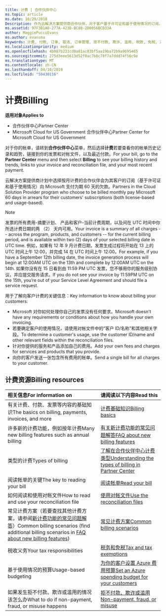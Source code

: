 ```yaml
---
title: 计费 | 合作伙伴中心
ms.topic: article
ms.date: 10/29/2018
Description: 作为云解决方案提供商合作伙伴，对于客户基于许可证和基于使用情况的订阅，你将需要向 Microsoft 支付为期 60 天的欠款。
ms.assetid: 97F3B1A0-277A-423D-BC8B-2D0056BCD33A
author: MaggiePucciEvans
ms.author: evansma
keywords: 计费, 付款, 订单, 取消, 订单管理, 拒不付款, 欺诈, 滥用, 税款, 免税, 对帐文件
ms.localizationpriority: medium
ms.openlocfilehash: 4b087b231cd0a81ac03bf5aa19ba72b9a9695465
ms.sourcegitcommit: 275d3eee5613d52f0ac7b8c78f7a7ddd74f56c9e
ms.translationtype: MT
ms.contentlocale: zh-CN
ms.lasthandoff: 04/10/2019
ms.locfileid: "59430116"
---
```

# <a name="billing"></a><span data-ttu-id="546c2-104">计费</span><span class="sxs-lookup"><span data-stu-id="546c2-104">Billing</span></span>

**<span data-ttu-id="546c2-105">适用对象</span><span class="sxs-lookup"><span data-stu-id="546c2-105">Applies to</span></span>**

-  <span data-ttu-id="546c2-106">合作伙伴中心</span><span class="sxs-lookup"><span data-stu-id="546c2-106">Partner Center</span></span>
-  <span data-ttu-id="546c2-107">Microsoft Cloud for US Government 合作伙伴中心</span><span class="sxs-lookup"><span data-stu-id="546c2-107">Partner Center for Microsoft Cloud for US Government</span></span>
 
 
<span data-ttu-id="546c2-108">对于你的帐单，请转到**合作伙伴中心**菜单，然后选择**计费**若要查看你的帐单历史记录和趋势，链接到你的发票和对帐文件，以及最近付款。</span><span class="sxs-lookup"><span data-stu-id="546c2-108">For your bill, go to the **Partner Center** menu and then select **Billing** to see your billing history and trends, links to your invoice and reconciliation file, and your most recent payment.</span></span>

<span data-ttu-id="546c2-109">云解决方案提供商计划中选择按月计费的合作伙伴会为其客户的订阅（基于许可证和基于使用情况）向 Microsoft 支付为期 60 天的欠款。</span><span class="sxs-lookup"><span data-stu-id="546c2-109">Partners in the Cloud Solution Provider program who choose to be billed monthly pay Microsoft 60 days in arrears for their customers' subscriptions (both license-based and usage-based).</span></span>

> [!NOTE]  
> <span data-ttu-id="546c2-110">发票的所有费用-摘要计划、 产品和客户-当前计费周期，以及间在 UTC 时间中你所选计费日期的两 （2） 天内可用。</span><span class="sxs-lookup"><span data-stu-id="546c2-110">Your invoice is a summary of all charges -- across the program, products, and customers -- for the current billing period, and is available within two (2) days of your selected billing date in UTC time.</span></span> <span data-ttu-id="546c2-111">例如，如果有 12 年 9 月计费日期，发票生成过程将开始在 13 上的 UTC 时间上午 12:00，并完成 14 在 UTC 时间上午 12:00。</span><span class="sxs-lookup"><span data-stu-id="546c2-111">For example, if you have a September 12th billing date, the invoice generation process will begin at 12:00AM UTC on the 13th and complete by 12:00AM UTC on the 14th.</span></span> <span data-ttu-id="546c2-112">如果你没有在 15 日看到由 11:59 PM UTC 发票，您不够用你的服务级别协议，并应提交服务请求。</span><span class="sxs-lookup"><span data-stu-id="546c2-112">If you do not see your invoice by 11:59PM UTC on the 15th, you’re out of your Service Level Agreement and should file a service request.</span></span> 

<span data-ttu-id="546c2-113">用于了解向客户计费的关键信息：</span><span class="sxs-lookup"><span data-stu-id="546c2-113">Key information to know about billing your customers:</span></span>

-   <span data-ttu-id="546c2-114">Microsoft 对你如何处理你自己的发票没有任何要求。</span><span class="sxs-lookup"><span data-stu-id="546c2-114">Microsoft doesn't have any requirements or conditions about how you handle your own invoicing.</span></span>
-   <span data-ttu-id="546c2-115">若要确定客户的使用情况，请使用对帐文件中的“客户 ID/名称”和其他相关字段。</span><span class="sxs-lookup"><span data-stu-id="546c2-115">To determine a customer's usage, use the customer ID/name and other relevant fields within the reconciliation files.</span></span>
-   <span data-ttu-id="546c2-116">针对你提供的服务和产品添加自己的费用。</span><span class="sxs-lookup"><span data-stu-id="546c2-116">Add your own fees and charges for services and products that you provide.</span></span>
-   <span data-ttu-id="546c2-117">向你的客户发送一张包含所有费用的帐单。</span><span class="sxs-lookup"><span data-stu-id="546c2-117">Send a single bill for all charges to your customer.</span></span>

## <a name="billing-resources"></a><span data-ttu-id="546c2-118">计费资源</span><span class="sxs-lookup"><span data-stu-id="546c2-118">Billing resources</span></span>
|**<span data-ttu-id="546c2-119">相关信息</span><span class="sxs-lookup"><span data-stu-id="546c2-119">For information on</span></span>**   |**<span data-ttu-id="546c2-120">请阅读以下内容</span><span class="sxs-lookup"><span data-stu-id="546c2-120">Read this</span></span>**    |
|:-----------------------------|:-----------------|
|<span data-ttu-id="546c2-121">有关计费、付款、发票等内容的基础知识</span><span class="sxs-lookup"><span data-stu-id="546c2-121">The basics on billing, payments, invoices, and  more</span></span>   |[<span data-ttu-id="546c2-122">计费基础知识</span><span class="sxs-lookup"><span data-stu-id="546c2-122">Billing basics</span></span>](billing-basics.md)
|<span data-ttu-id="546c2-123">许多新的计费功能，例如按年计费</span><span class="sxs-lookup"><span data-stu-id="546c2-123">Many new billing features such as annual billing</span></span>   |[<span data-ttu-id="546c2-124">有关新计费功能的常见问题解答</span><span class="sxs-lookup"><span data-stu-id="546c2-124">FAQ about new billing features</span></span>](faq-about-new-billing-features.md)|
|<span data-ttu-id="546c2-125">类型的计费</span><span class="sxs-lookup"><span data-stu-id="546c2-125">Types of billing</span></span>   |[<span data-ttu-id="546c2-126">了解在合作伙伴中心计费类型</span><span class="sxs-lookup"><span data-stu-id="546c2-126">Understanding the types of billing in Partner Center</span></span>](billing-different-types.md)   |
|<span data-ttu-id="546c2-127">阅读帐单的关键</span><span class="sxs-lookup"><span data-stu-id="546c2-127">The key to reading your bill</span></span>   |[<span data-ttu-id="546c2-128">阅读帐单</span><span class="sxs-lookup"><span data-stu-id="546c2-128">Read your bill</span></span>](read-your-bill.md)   |
|<span data-ttu-id="546c2-129">如何阅读和使用对帐文件</span><span class="sxs-lookup"><span data-stu-id="546c2-129">How to read and use your reconciliation file</span></span>   |[<span data-ttu-id="546c2-130">使用对帐文件</span><span class="sxs-lookup"><span data-stu-id="546c2-130">Use the reconciliation files</span></span>](use-the-reconciliation-files.md)|
|<span data-ttu-id="546c2-131">常见计费方案（若要查找其他计费方案，请参阅[新计费功能的常见问题解答](faq-about-new-billing-features.md)）</span><span class="sxs-lookup"><span data-stu-id="546c2-131">Common billing scenarios (find additional billing scenarios in [FAQ about new billing features](faq-about-new-billing-features.md))</span></span>|[<span data-ttu-id="546c2-132">常见计费方案</span><span class="sxs-lookup"><span data-stu-id="546c2-132">Common billing scenarios</span></span>](common-billing-scenarios.md)|
|<span data-ttu-id="546c2-133">税收义务</span><span class="sxs-lookup"><span data-stu-id="546c2-133">Your tax responsibilities</span></span>   | [<span data-ttu-id="546c2-134">税务和免税</span><span class="sxs-lookup"><span data-stu-id="546c2-134">Tax and tax exemptions</span></span>](tax-and-tax-exemptions.md)|
|<span data-ttu-id="546c2-135">基于使用情况的预算</span><span class="sxs-lookup"><span data-stu-id="546c2-135">Usage-based budgeting</span></span>    |[<span data-ttu-id="546c2-136">为你的客户设置 Azure 费用预算</span><span class="sxs-lookup"><span data-stu-id="546c2-136">Set an Azure spending budget for your customers</span></span>](set-an-azure-spending-budget-for-your-customers.md)|
|<span data-ttu-id="546c2-137">如果发生拒不付款、欺诈或滥用的情况该怎么办</span><span class="sxs-lookup"><span data-stu-id="546c2-137">What to do if non-payment, fraud, or misuse happens</span></span>   |[<span data-ttu-id="546c2-138">拒不付款、欺诈或滥用</span><span class="sxs-lookup"><span data-stu-id="546c2-138">Non-payment, fraud, or misuse</span></span>](non-payment--fraud--or-misuse.md)|




















